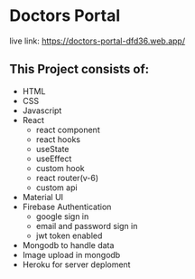 # Doctors Portal 

live link: https://doctors-portal-dfd36.web.app/

## This Project consists of:

- HTML
- CSS
- Javascript
- React
  - react component
  - react hooks
  - useState
  - useEffect
  - custom hook
  - react router(v-6)
  - custom api
- Material UI
- Firebase Authentication
  - google sign in
  - email and password sign in
  - jwt token enabled
- Mongodb to handle data
- Image upload in mongodb
- Heroku for server deploment


